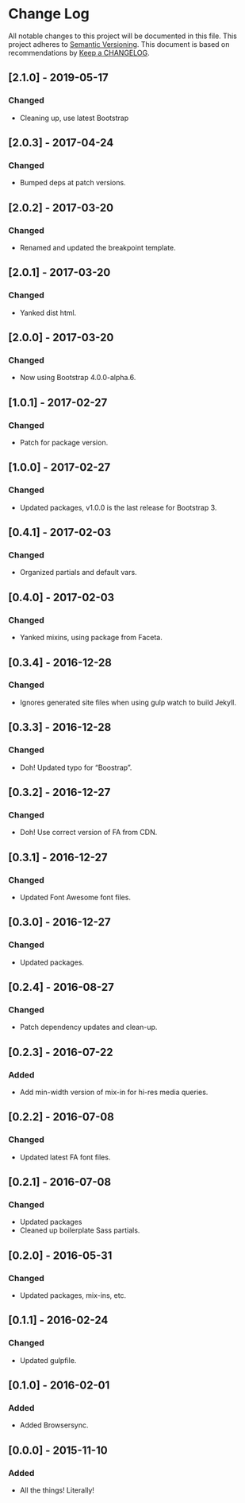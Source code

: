 
# Change Log
All notable changes to this project will be documented in this file.
This project adheres to [Semantic Versioning](http://semver.org/).
This document is based on recommendations by [Keep a CHANGELOG](http://keepachangelog.com/).

## [2.1.0] - 2019-05-17
### Changed
- Cleaning up, use latest Bootstrap

## [2.0.3] - 2017-04-24
### Changed
- Bumped deps at patch versions.

## [2.0.2] - 2017-03-20
### Changed
- Renamed and updated the breakpoint template.

## [2.0.1] - 2017-03-20
### Changed
- Yanked dist html.

## [2.0.0] - 2017-03-20
### Changed
- Now using Bootstrap 4.0.0-alpha.6.

## [1.0.1] - 2017-02-27
### Changed
- Patch for package version.

## [1.0.0] - 2017-02-27
### Changed
- Updated packages, v1.0.0 is the last release for Bootstrap 3.

## [0.4.1] - 2017-02-03
### Changed
- Organized partials and default vars.

## [0.4.0] - 2017-02-03
### Changed
- Yanked mixins, using package from Faceta.

## [0.3.4] - 2016-12-28
### Changed
- Ignores generated site files when using gulp watch to build Jekyll.

## [0.3.3] - 2016-12-28
### Changed
- Doh! Updated typo for “Boostrap”.

## [0.3.2] - 2016-12-27
### Changed
- Doh! Use correct version of FA from CDN.

## [0.3.1] - 2016-12-27
### Changed
- Updated Font Awesome font files.

## [0.3.0] - 2016-12-27
### Changed
- Updated packages.

## [0.2.4] - 2016-08-27
### Changed
- Patch dependency updates and clean-up.

## [0.2.3] - 2016-07-22
### Added
- Add min-width version of mix-in for hi-res media queries.

## [0.2.2] - 2016-07-08
### Changed
- Updated latest FA font files.

## [0.2.1] - 2016-07-08
### Changed
- Updated packages
- Cleaned up boilerplate Sass partials.

## [0.2.0] - 2016-05-31
### Changed
- Updated packages, mix-ins, etc.

## [0.1.1] - 2016-02-24
### Changed
- Updated gulpfile.

## [0.1.0] - 2016-02-01
### Added
- Added Browsersync.

## [0.0.0] - 2015-11-10
### Added
- All the things! Literally!
